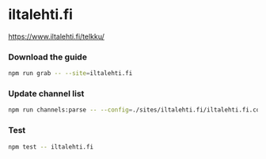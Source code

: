 # iltalehti.fi

https://www.iltalehti.fi/telkku/

### Download the guide

```sh
npm run grab -- --site=iltalehti.fi
```

### Update channel list

```sh
npm run channels:parse -- --config=./sites/iltalehti.fi/iltalehti.fi.config.js --output=./sites/iltalehti.fi/iltalehti.fi.channels.xml
```

### Test

```sh
npm test -- iltalehti.fi
```
